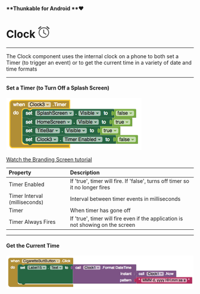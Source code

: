 #### **Thunkable for Android **❤

# Clock ![](/assets/clock-icon.png)

---

The Clock component uses the internal clock on a phone to both set a Timer \(to trigger an event\) or to get the current time in a variety of date and time formats

---

#### Set a Timer \(to Turn Off a Splash Screen\)

![](/assets/clock-blocks-1.png)

[Watch the Branding Screen tutorial](https://www.youtube.com/watch?v=9u365ejwTqg&t=1s)

| Property | Description |
| :--- | :--- |
| Timer Enabled | If 'true', timer will fire. If 'false', turns off timer so it no longer fires |
| Timer Interval \(milliseconds\) | Interval between timer events in milliseconds |
| Timer | When timer has gone off |
| Timer Always Fires | If 'true', timer will fire even if the application is not showing on the screen |

---

#### Get the Current Time

![](/assets/clock-blocks-2.png)





